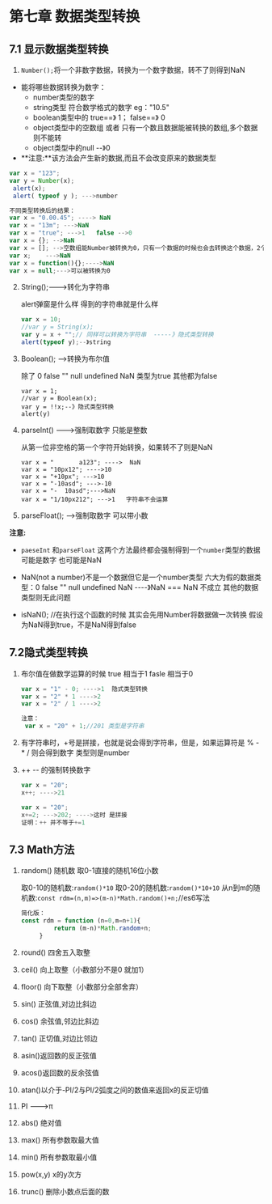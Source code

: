 # 第七章 数据类型转换

## 7.1 显示数据类型转换



1.  `Number();`将一个非数字数据，转换为一个数字数据，转不了则得到NaN

   - 能将哪些数据转换为数字：
     - number类型的数字
     - string类型 符合数学格式的数字 eg："10.5"
     - boolean类型中的 true==》 1； false==》 0
     - object类型中的空数组 或者 只有一个数且数据能被转换的数组,多个数据则不能转
     - object类型中的null --》0
   - **注意:**该方法会产生新的数据,而且不会改变原来的数据类型

   ```javascript
   var x = "123";
   var y = Number(x);
   	alert(x);
   	alert( typeof y ); --->number
   
   不同类型转换后的结果：
   var x = "0.00.45"; ----> NaN
   var x = "13m"; --->NaN
   var x = "true"; --->1   false -->0
   var x = {}; -->NaN
   var x = []; -->空数组能Number被转换为0，只有一个数据的时候也会去转换这个数据，2个及以上则不能转（NaN）
   var x;    --->NaN
   var x = function(){};---->NaN
   var x = null;--->可以被转换为0
   ```

2. String();--->转化为字符串

   alert弹窗是什么样 得到的字符串就是什么样

   ```javascript
   var x = 10;
   //var y = String(x);
   var y = x + "";// 同样可以转换为字符串  -----》隐式类型转换
   alert(typeof y);--》string
   ```

3. Boolean(); -->转换为布尔值

   除了  0  false  ""  null  undefined  NaN 类型为true  其他都为false

   ```
   var x = 1;
   //var y = Boolean(x);
   var y = !!x;--》隐式类型转换
   alert(y)
   ```

4. parseInt() --->强制取数字  只能是整数

   从第一位非空格的第一个字符开始转换，如果转不了则是NaN

   ```
   var x = "       a123"; ---->  NaN
   var x = "10px12"; ---->10
   var x = "+10px"; --->10
   var x = "-10asd"; --->-10
   var x = "-  10asd";--->NaN
   var x = "1/10px212"; --->1   字符串不会运算
   ```

5. parseFloat(); -->强制取数字 可以带小数

**注意:**

- `paeseInt` 和`parseFloat` 这两个方法最终都会强制得到一个`number`类型的数据 可能是数字 也可能是NaN

- NaN(not a number)不是一个数据但它是一个number类型
  	六大为假的数据类型：0 false "" null undefined NaN ----》NaN === NaN  不成立  其他的数据类型则无此问题
- isNaN(); //在执行这个函数的时候 其实会先用Number将数据做一次转换 假设为NaN得到true，不是NaN得到false

## 7.2隐式类型转换

1. 布尔值在做数学运算的时候 true 相当于1    fasle 相当于0

   ```javascript
   var x = "1" - 0; ---->1  隐式类型转换
   var x = "2" * 1 ---->2
   var x = "2" / 1 ---->2
   
   注意： 
   	var x = "20" + 1;//201 类型是字符串
   ```

2. 有字符串时，+号是拼接，也就是说会得到字符串，但是，如果运算符是 % - * / 则会得到数字 类型则是number

3. ++ -- 的强制转换数字

   ```javascript
   var x = "20";
   x++; ---->21
   
   var x = "20";
   x+=2; --->202; ---->这时 是拼接
   证明：++ 并不等于+=1
   ```

## 7.3 Math方法

1. random() 随机数  取0-1直接的随机16位小数 

   取0-10的随机数:`random()*10`
   取0-20的随机数:`random()*10+10`
   从n到m的随机数:`const rdm=(n,m)=>(m-n)*Math.random()+n;`//es6写法

   ```javascript
   简化版：
   const rdm = function (n=0,m=n+1){
   			return (m-n)*Math.random+n;
   		}
   ```

2. round() 四舍五入取整

3. ceil() 向上取整（小数部分不是0 就加1）

4. floor() 向下取整（小数部分全部舍弃）

5. sin() 正弦值,对边比斜边

6. cos() 余弦值,邻边比斜边

7. tan() 正切值,对边比邻边

8. asin()返回数的反正弦值

9. acos()返回数的反余弦值

10. atan()以介于-PI/2与PI/2弧度之间的数值来返回x的反正切值

11. PI  --->π

12. abs() 绝对值

13. max() 所有参数取最大值

14. min() 所有参数取最小值

15. pow(x,y) x的y次方

16. trunc() 删除小数点后面的数

